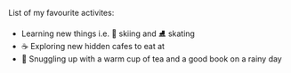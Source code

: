 List of my favourite activites:
*  Learning new things i.e. :ski: skiing and :ice_skate: skating
* :coffee: Exploring new hidden cafes to eat at
* :book: Snuggling up with a warm cup of tea and a good book on a rainy day
